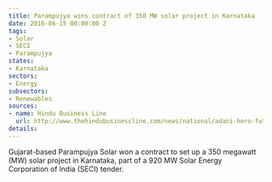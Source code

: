 ```yaml
---
title: Parampujya wins contract of 350 MW solar project in Karnataka
date: 2016-06-15 00:00:00 Z
tags:
- Solar
- SECI
- Parampujya
states:
- Karnataka
sectors:
- Energy
subsectors:
- Renewables
sources:
- name: Hindu Business Line
  url: http://www.thehindubusinessline.com/news/national/adani-hero-future-acme-win-solar-projects-in-karnataka/article8714594.ece
details: 
---
```


Gujarat-based Parampujya Solar won a contract to set up a 350 megawatt (MW) solar project in Karnataka, part of a 920 MW Solar Energy Corporation of India (SECI) tender.
